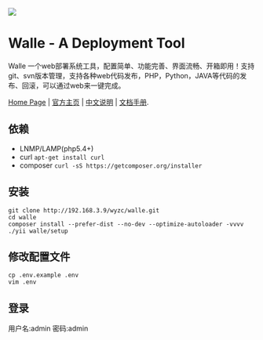 ![](https://raw.github.com/meolu/walle-web/master/docs/logo.jpg)

Walle - A Deployment Tool
=========================

Walle 一个web部署系统工具，配置简单、功能完善、界面流畅、开箱即用！支持git、svn版本管理，支持各种web代码发布，PHP，Python，JAVA等代码的发布、回滚，可以通过web来一键完成。

[Home Page](https://www.walle-web.io) | [官方主页](https://www.walle-web.io) | [中文说明](https://github.com/meolu/walle-web/blob/master/docs/README-zh.md) | [文档手册](https://www.walle-web.io/docs/).

依赖
------------
 - LNMP/LAMP(php5.4+)
 - curl `apt-get install curl`
 - composer `curl -sS https://getcomposer.org/installer`

安装
------------

    git clone http://192.168.3.9/wyzc/walle.git
    cd walle
    composer install --prefer-dist --no-dev --optimize-autoloader -vvvv
    ./yii walle/setup

修改配置文件
------------

    cp .env.example .env
    vim .env

登录
-----------
用户名:admin
密码:admin


